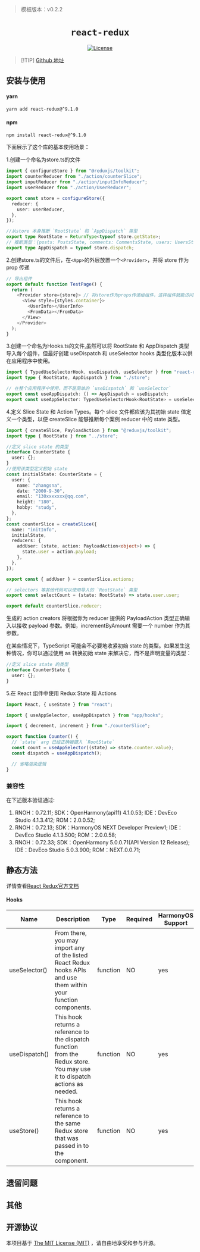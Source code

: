 > 模板版本：v0.2.2

<p align="center">
  <h1 align="center"> <code>react-redux</code> </h1>
</p>
<p align="center">
    <a href="https://github.com/reduxjs/react-redux/blob/master/LICENSE.md">
        <img src="https://img.shields.io/badge/license-MIT-green.svg" alt="License" />
    </a>
</p>

> [!TIP] [Github 地址](https://github.com/reduxjs/react-redux/tree/v9.1.0?tab=readme-ov-file)

## 安装与使用

#### **yarn**

```bash
yarn add react-redux@^9.1.0
```

#### **npm**

```bash
npm install react-redux@^9.1.0
```

<!-- tabs:end -->

下面展示了这个库的基本使用场景：

1.创建一个命名为store.ts的文件

```ts
import { configureStore } from "@reduxjs/toolkit";
import counterReducer from "./action/counterSlice";
import inputReducer from "./action/inputInfoReducer";
import userReducer from "./action/UserReducer";

export const store = configureStore({
  reducer: {
    user: userReducer,
  },
});

//从store 本身推断 `RootState` 和 `AppDispatch` 类型
export type RootState = ReturnType<typeof store.getState>;
// 推断类型：{posts: PostsState, comments: CommentsState, users: UsersState}
export type AppDispatch = typeof store.dispatch;
```

2.创建store.ts的文件后，在<code>&lt;App&gt;</code>的外层放置一个<code>&lt;Provider&gt;</code>，并将 store 作为 prop 传递

```ts
// 导出组件
export default function TestPage() {
  return (
    <Provider store={store}> // 将store作为props传递给组件，这样组件就能访问到store和dispatch方法了。
      <View style={styles.container}>
        <UserInfo></UserInfo>
        <FromData></FromData>
      </View>
    </Provider>
  );
}
```

3.创建一个命名为Hooks.ts的文件,虽然可以将 RootState 和 AppDispatch 类型导入每个组件，但最好创建 useDispatch 和 useSelector hooks 类型化版本以供在应用程序中使用。

```ts
import { TypedUseSelectorHook, useDispatch, useSelector } from "react-redux";
import type { RootState, AppDispatch } from "./store";

// 在整个应用程序中使用，而不是简单的 `useDispatch` 和 `useSelector`
export const useAppDispatch: () => AppDispatch = useDispatch;
export const useAppSelector: TypedUseSelectorHook<RootState> = useSelector;
```

4.定义 Slice State 和 Action Types。每个 slice 文件都应该为其初始 state 值定义一个类型，以便 createSlice 能够推断每个案例 reducer 中的 state 类型。

```ts
import { createSlice, PayloadAction } from "@reduxjs/toolkit";
import type { RootState } from "../store";

//定义 slice state 的类型
interface CounterState {
  user: {};
}
//使用该类型定义初始 state
const initialState: CounterState = {
  user: {
    name: "zhangsna",
    date: "2000-9-30",
    email: "130xxxxxxx@qq.com",
    height: "180",
    hobby: "study",
  },
};
const counterSlice = createSlice({
  name: "initInfo",
  initialState,
  reducers: {
    addUser: (state, action: PayloadAction<object>) => {
      state.user = action.payload;
    },
  },
});

export const { addUser } = counterSlice.actions;

// selectors 等其他代码可以使用导入的 `RootState` 类型
export const selectCount = (state: RootState) => state.user.user;

export default counterSlice.reducer;
```

生成的 action creators 将根据你为 reducer 提供的 PayloadAction<T> 类型正确输入以接收 payload 参数。例如，incrementByAmount 需要一个 number 作为其参数。

在某些情况下，TypeScript 可能会不必要地收紧初始 state 的类型。如果发生这种情况，你可以通过使用 as 转换初始 state 来解决它，而不是声明变量的类型：

```ts
//定义 slice state 的类型
interface CounterState {
  user: {};
}
```

5.在 React 组件中使用 Redux State 和 Actions

```ts
import React, { useState } from "react";

import { useAppSelector, useAppDispatch } from "app/hooks";

import { decrement, increment } from "./counterSlice";

export function Counter() {
  // `state` arg 已经正确被键入 `RootState`
  const count = useAppSelector((state) => state.counter.value);
  const dispatch = useAppDispatch();

  // 省略渲染逻辑
}
```

### 兼容性

在下述版本验证通过:

1. RNOH：0.72.11;
   SDK：OpenHarmony(api11) 4.1.0.53;
   IDE：DevEco Studio 4.1.3.412;
   ROM：2.0.0.52;
2. RNOH：0.72.13;
   SDK：HarmonyOS NEXT Developer Preview1;
   IDE：DevEco Studio 4.1.3.500;
   ROM：2.0.0.58;
3. RNOH：0.72.33; SDK：OpenHarmony 5.0.0.71(API Version 12 Release); IDE：DevEco Studio 5.0.3.900; ROM：NEXT.0.0.71;

## 静态方法

详情查看[React Redux官方文档](https://cn.react-redux.js.org/introduction/getting-started)

#### **Hooks**

| Name          | Description                                                                                                                | Type     | Required | HarmonyOS Support |
| ------------- | -------------------------------------------------------------------------------------------------------------------------- | -------- | -------- | ----------------- |
| useSelector() | From there, you may import any of the listed React Redux hooks APIs and use them within your function components.          | function | NO       | yes               |
| useDispatch() | This hook returns a reference to the dispatch function from the Redux store. You may use it to dispatch actions as needed. | function | NO       | yes               |
| useStore()    | This hook returns a reference to the same Redux store that was passed in to the <Provider> component.                      | function | NO       | yes               |

## 遗留问题

## 其他

## 开源协议

本项目基于 [The MIT License (MIT)](https://github.com/reduxjs/react-redux/blob/master/LICENSE.md) ，请自由地享受和参与开源。
